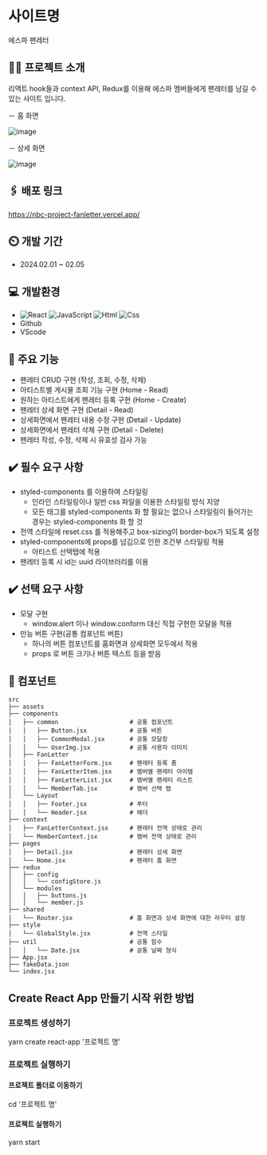 # 사이트명

에스파 팬레터

## 👩‍💻 프로젝트 소개

리액트 hook들과 context API, Redux를 이용해 에스파 멤버들에게 팬레터를 남길 수 있는 사이트 입니다.

－ 홈 화면

![image](https://github.com/Zzzzyoung/nbc-project-fanletter/assets/154482077/80b83ff9-a6f3-418e-8170-dee7ca4f2140)

－ 상세 화면

![image](https://github.com/Zzzzyoung/nbc-project-fanletter/assets/154482077/097bfae2-db78-4006-80b5-020fe9e9525f)

## 🖇️ 배포 링크

https://nbc-project-fanletter.vercel.app/

## ⏲️ 개발 기간

- 2024.02.01 ~ 02.05

## 💻 개발환경

- <img alt="React" src ="https://img.shields.io/badge/React-444444.svg?&style=for-the-badge&logo=React&logoColor=react"/> <img alt="JavaScript" src ="https://img.shields.io/badge/JavaScriipt-F7DF1E.svg?&style=for-the-badge&logo=JavaScript&logoColor=black"/> <img alt="Html" src ="https://img.shields.io/badge/HTML-E34F26.svg?&style=for-the-badge&logo=HTML5&logoColor=white"/> <img alt="Css" src ="https://img.shields.io/badge/CSS-1572B6.svg?&style=for-the-badge&logo=CSS3&logoColor=white"/>
- Github
- VScode

## 📌 주요 기능

- 팬레터 CRUD 구현 (작성, 조회, 수정, 삭제)
- 아티스트별 게시물 조회 기능 구현 (Home - Read)
- 원하는 아티스트에게 팬레터 등록 구현 (Home - Create)
- 팬레터 상세 화면 구현 (Detail - Read)
- 상세화면에서 팬레터 내용 수정 구현 (Detail - Update)
- 상세화면에서 팬레터 삭제 구현 (Detail - Delete)
- 팬레터 작성, 수정, 삭제 시 유효성 검사 가능

## ✔️ 필수 요구 사항

- styled-components 를 이용하여 스타일링
  - 인라인 스타일링이나 일반 css 파일을 이용한 스타일링 방식 지양
  - 모든 태그를 styled-components 화 할 필요는 없으나 스타일링이 들어가는 경우는 styled-components 화 할 것
- 전역 스타일에 reset.css 를 적용해주고 box-sizing이 border-box가 되도록 설정
- styled-components에 props를 넘김으로 인한 조건부 스타일링 적용
  - 아티스트 선택탭에 적용
- 팬레터 등록 시 id는 uuid 라이브러리를 이용

## ✔️ 선택 요구 사항

- 모달 구현
  - window.alert 이나 window.conform 대신 직접 구현한 모달을 적용
- 만능 버튼 구현(공통 컴포넌트 버튼)
  - 하나의 버튼 컴포넌트를 홈화면과 상세화면 모두에서 적용
  - props 로 버튼 크기나 버튼 텍스트 등을 받음

## 🧩 컴포넌트

```
src
├── assets
├── components
│   ├── common                    # 공통 컴포넌트
│   │   ├── Button.jsx            # 공통 버튼
│   │   ├── CommonModal.jsx       # 공통 모달창
│   │   └── UserImg.jsx           # 공통 사용자 이미지
│   ├── FanLetter
│   │   ├── FanLetterForm.jsx     # 팬레터 등록 폼
│   │   ├── FanLetterItem.jsx     # 멤버별 팬레터 아이템
│   │   ├── FanLetterList.jsx     # 멤버별 팬레터 리스트
│   │   └── MemberTab.jsx         # 멤버 선택 탭
│   └── Layout
│   │   ├── Footer.jsx            # 푸터
│   │   └── Header.jsx            # 헤더
├── context
│   ├── FanLetterContext.jsx      # 팬레터 전역 상태로 관리
│   └── MemberContext.jsx         # 멤버 전역 상태로 관리
├── pages
│   ├── Detail.jsx                # 팬레터 상세 화면
│   └── Home.jsx                  # 팬레터 홈 화면
├── redux
│   ├── config
│   │   └── configStore.js
│   └── modules
│   │   ├── buttons.js
│   │   └── member.js
├── shared
│   └── Router.jsx                # 홈 화면과 상세 화면에 대한 라우터 설정
├── style
│   └── GlobalStyle.jsx           # 전역 스타일
├── util                          # 공통 함수
│   │   └── Date.jsx              # 공통 날짜 형식
├── App.jsx
├── fakeData.json
└── index.jsx
```

## Create React App 만들기 시작 위한 방법

### 프로젝트 생성하기

yarn create react-app '프로젝트 명'

### 프로젝트 실행하기

#### 프로젝트 폴더로 이동하기

cd '프로젝트 명'

#### 프로젝트 실행하기

yarn start
